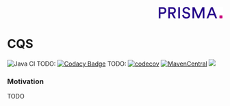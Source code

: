 <div align="right"><a target="myNextJob" href="https://www.prisma-capacity.eu/careers#job-offers">
    <img class="inline" src="prisma.png">
</a></div>

# CQS

![Java CI](https://github.com/prisma-capacity/cqs/workflows/Java%20CI/badge.svg?branch=master)
TODO: [![Codacy Badge](https://api.codacy.com/project/badge/Grade/333bfd567a6a447895212994b414f077)](https://app.codacy.com/gh/prisma-capacity/cqs?utm_source=github.com&utm_medium=referral&utm_content=prisma-capacity/cqs&utm_campaign=Badge_Grade_Settings)
TODO: [![codecov](https://codecov.io/gh/prisma-capacity/cqs/branch/master/graph/badge.svg)](https://codecov.io/gh/prisma-capacity/cqs)
[![MavenCentral](https://img.shields.io/maven-central/v/eu.prismacapacity/cqs)](http://search.maven.org/#search%7Cgav%7C1%7Cg%3A%22eu.prismacapacity%22)
<a href="https://www.apache.org/licenses/LICENSE-2.0">
    <img class="inline" src="https://img.shields.io/badge/license-ASL2-green.svg?style=flat">
</a>

### Motivation

TODO
